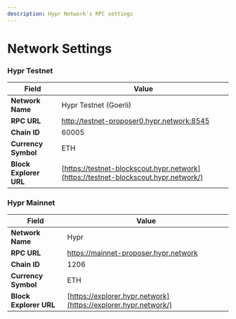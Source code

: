 ```yaml
---
description: Hypr Network's RPC settings
---
```


# Network Settings

### Hypr Testnet

| Field                  | Value                                                                               |
| ---------------------- | ----------------------------------------------------------------------------------- |
| **Network Name**       | Hypr Testnet (Goerli)                                                               |
| **RPC URL**            | http://testnet-proposer0.hypr.network:8545                                          |
| **Chain ID**           | 60005                                                                               |
| **Currency Symbol**    | ETH                                                                                 |
| **Block Explorer URL** | [https://testnet-blockscout.hypr.network](https://testnet-blockscout.hypr.network/) |

### Hypr Mainnet

| Field                  | Value                                                           |
| ---------------------- | --------------------------------------------------------------- |
| **Network Name**       | Hypr                                                            |
| **RPC URL**            | https://mainnet-proposer.hypr.network                           |
| **Chain ID**           | 1206                                                            |
| **Currency Symbol**    | ETH                                                             |
| **Block Explorer URL** | [https://explorer.hypr.network](https://explorer.hypr.network/) |
